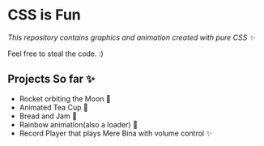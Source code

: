 # CSS is Fun
_This repository contains graphics and animation created with pure CSS :sparkles:_

Feel free to steal the code. :)

## Projects So far :sparkles:
* Rocket orbiting the Moon :dizzy:
* Animated Tea Cup :beers:
* Bread and Jam :dizzy:
* Rainbow animation(also a loader) :art:
* Record Player that plays Mere Bina with volume control :sparkles: